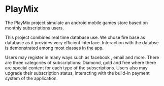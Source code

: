 # PlayMix

The PlayMix project simulate an android mobile games store
based on monthly subscriptions users.

This project combines real time database use.
We chose fire base as database as it provides very efficient interface.
Interaction with the databse is demonstrated among most classes in the app.

Users may register in many ways such as facebook , email and more.
There are three categories of subscriptions:
Diamond, gold and free where there are special content
for each type of the subscriptions.
Users also may upgrade their subscription status, interacting with the build-in payment system
of the application.

